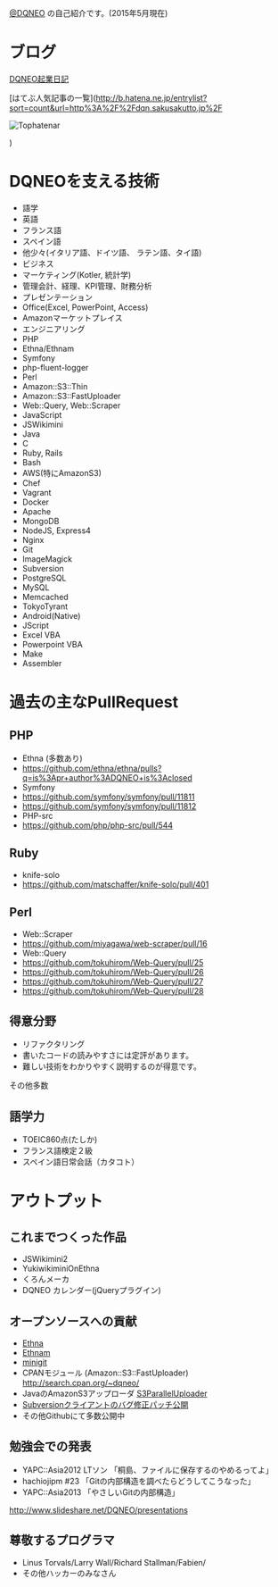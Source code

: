 [@DQNEO](http://twitter.com/DQNEO) の自己紹介です。(2015年5月現在)

# ブログ
[DQNEO起業日記](http://dqn.sakusakutto.jp/)

[はてぶ人気記事の一覧](http://b.hatena.ne.jp/entrylist?sort=count&url=http%3A%2F%2Fdqn.sakusakutto.jp%2F

![Tophatenar](http://tophatenar.com/chart/correlation_small/http://dqn.sakusakutto.jp/)

)

# DQNEOを支える技術
* 語学
 * 英語
 * フランス語
 * スペイン語
 * 他少々(イタリア語、ドイツ語、 ラテン語、タイ語)
* ビジネス
 * マーケティング(Kotler, 統計学)
 * 管理会計、経理、KPI管理、財務分析
 * プレゼンテーション
 * Office(Excel, PowerPoint, Access)
 * Amazonマーケットプレイス
* エンジニアリング
 * PHP
  * Ethna/Ethnam
  * Symfony
  * php-fluent-logger
 * Perl
  * Amazon::S3::Thin
  * Amazon::S3::FastUploader
  * Web::Query, Web::Scraper
 * JavaScript
  * JSWikimini
 * Java
 * C
 * Ruby, Rails
 * Bash
 * AWS(特にAmazonS3)
 * Chef
 * Vagrant
 * Docker
 * Apache
 * MongoDB
 * NodeJS, Express4
 * Nginx
 * Git
 * ImageMagick
 * Subversion
 * PostgreSQL
 * MySQL
 * Memcached
 * TokyoTyrant
 * Android(Native)
 * JScript
 * Excel VBA
 * Powerpoint VBA
 * Make
 * Assembler


# 過去の主なPullRequest

## PHP
* Ethna (多数あり)
 * https://github.com/ethna/ethna/pulls?q=is%3Apr+author%3ADQNEO+is%3Aclosed
* Symfony
 * https://github.com/symfony/symfony/pull/11811
 * https://github.com/symfony/symfony/pull/11812
* PHP-src
 * https://github.com/php/php-src/pull/544
 
## Ruby
* knife-solo
 * https://github.com/matschaffer/knife-solo/pull/401

## Perl
* Web::Scraper
 * https://github.com/miyagawa/web-scraper/pull/16
* Web::Query
 * https://github.com/tokuhirom/Web-Query/pull/25
 * https://github.com/tokuhirom/Web-Query/pull/26
 * https://github.com/tokuhirom/Web-Query/pull/27
 * https://github.com/tokuhirom/Web-Query/pull/28


## 得意分野

* リファクタリング
* 書いたコードの読みやすさには定評があります。
* 難しい技術をわかりやすく説明するのが得意です。

その他多数

## 語学力
* TOEIC860点(たしか)
* フランス語検定２級
* スペイン語日常会話（カタコト）


# アウトプット

## これまでつくった作品

* JSWikimini2
* YukiwikiminiOnEthna
* くろんメーカ
* DQNEO カレンダー(jQueryプラグイン)

## オープンソースへの貢献
* [Ethna](https://github.com/ethna/ethna)
* [Ethnam](https://github.com/DQNEO/ethnam)
* [minigit](https://github.com/DQNEO/minigit)
* CPANモジュール (Amazon::S3::FastUploader) http://search.cpan.org/~dqneo/
* JavaのAmazonS3アップローダ [S3ParallelUploader](https://github.com/DQNEO/S3ParallelUploader)
* [Subversionクライアントのバグ修正パッチ公開](http://dqn.sakusakutto.jp/2012/05/svn_E235000_In_file_subversion_libsvn_wc_update_editor.c_line_1583%20.html)
* その他Githubにて多数公開中

## 勉強会での発表
* YAPC::Asia2012 LTソン 「桐島、ファイルに保存するのやめるってよ」
* hachiojipm #23 「Gitの内部構造を調べたらどうしてこうなった」
* YAPC::Asia2013 「やさしいGitの内部構造」

http://www.slideshare.net/DQNEO/presentations

## 尊敬するプログラマ
* Linus Torvals/Larry Wall/Richard Stallman/Fabien/
* その他ハッカーのみなさん
